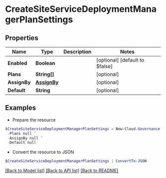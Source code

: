 # CreateSiteServiceDeploymentManagerPlanSettings
## Properties

Name | Type | Description | Notes
------------ | ------------- | ------------- | -------------
**Enabled** | **Boolean** |  | [optional] [default to $false]
**Plans** | **String[]** |  | [optional] 
**AssignBy** | [**AssignBy**](AssignBy.md) |  | [optional] 
**Default** | **String** |  | [optional] 

## Examples

- Prepare the resource
```powershell
$CreateSiteServiceDeploymentManagerPlanSettings = New-Cloud.Governance.ClientCreateSiteServiceDeploymentManagerPlanSettings  -Enabled null `
 -Plans null `
 -AssignBy null `
 -Default null
```

- Convert the resource to JSON
```powershell
$CreateSiteServiceDeploymentManagerPlanSettings | ConvertTo-JSON
```

[[Back to Model list]](../README.md#documentation-for-models) [[Back to API list]](../README.md#documentation-for-api-endpoints) [[Back to README]](../README.md)

